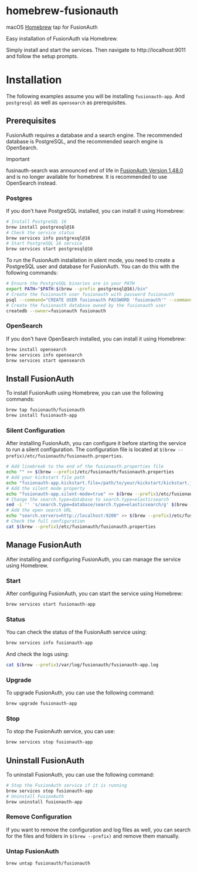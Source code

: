 # homebrew-fusionauth
macOS [Homebrew](https://brew.sh/) tap for FusionAuth

Easy installation of FusionAuth via Homebrew.

Simply install and start the services. Then navigate to http://localhost:9011 and follow the setup prompts.

# Installation

The following examples assume you will be installing `fusionauth-app`. And `postgresql` as well as `opensearch` as prerequisites.

## Prerequisites

<!--
tag::forDocSitePrerequisites[]
-->
FusionAuth requires a database and a search engine. The recommended database is PostgreSQL, and the recommended search engine is OpenSearch.

> [!IMPORTANT]
> fusinauth-search was announced end of life in [FusionAuth Version 1.48.0](https://fusionauth.io/docs/release-notes/#version-1-48-0) and is no longer available for homebrew. It is recommended to use OpenSearch instead.

### Postgres

If you don't have PostgreSQL installed, you can install it using Homebrew:

```bash
# Install PostgreSQL 16
brew install postgresql@16
# Check the service status
brew services info postgresql@16
# Start PostgreSQL 16 service
brew services start postgresql@16
```

To run the FusionAuth installation in silent mode, you need to create a PostgreSQL user and database for FusionAuth. You can do this with the following commands:

```bash
# Ensure the PostgreSQL binaries are in your PATH
export PATH="$PATH:$(brew --prefix postgresql@16)/bin"
# Create the fusionauth user fusionauth with password fusionauth
psql --command="CREATE USER fusionauth PASSWORD 'fusionauth'" --command="\du" postgres
# Create the fusionauth database owned by the fusionauth user
createdb --owner=fusionauth fusionauth
```

### OpenSearch

If you don't have OpenSearch installed, you can install it using Homebrew:

```bash
brew install opensearch
brew services info opensearch
brew services start opensearch
```
<!--
tag::forDocSitePrerequisites[]
-->

## Install FusionAuth

<!--
tag::forDocSiteInstall[]
-->
To install FusionAuth using Homebrew, you can use the following commands:

```bash
brew tap fusionauth/fusionauth
brew install fusionauth-app
```
<!--
end::forDocSiteInstall[]
-->

### Silent Configuration

<!--
tag::forDocSiteConfiguration[]
-->
After installing FusionAuth, you can configure it before starting the service to run a silent configuration. The configuration file is located at `$(brew --prefix)/etc/fusionauth/fusionauth.properties`.

```bash
# Add linebreak to the end of the fusionauth.properties file
echo "" >> $(brew --prefix)/etc/fusionauth/fusionauth.properties
# Add your kickstart file path
echo "fusionauth-app.kickstart.file=/path/to/your/kickstart/kickstart.json" >> $(brew --prefix)/etc/fusionauth/fusionauth.properties
# Add the silent mode property
echo "fusionauth-app.silent-mode=true" >> $(brew --prefix)/etc/fusionauth/fusionauth.properties
# Change the search.type=database to search.type=elasticsearch
sed -i '' 's/search.type=database/search.type=elasticsearch/g' $(brew --prefix)/etc/fusionauth/fusionauth.properties
# Add the open search URL
echo "search.servers=http://localhost:9200" >> $(brew --prefix)/etc/fusionauth/fusionauth.properties
# Check the full configuration
cat $(brew --prefix)/etc/fusionauth/fusionauth.properties
```
<!--
end::forDocSiteConfiguration[]
-->

## Manage FusionAuth

<!--
tag::forDocSiteManage[]
-->
After installing and configuring FusionAuth, you can manage the service using Homebrew.

### Start

After configuring FusionAuth, you can start the service using Homebrew:

```bash
brew services start fusionauth-app
```

### Status

You can check the status of the FusionAuth service using:

```bash
brew services info fusionauth-app
```

And check the logs using:

```bash
cat $(brew --prefix)/var/log/fusionauth/fusionauth-app.log
```

### Upgrade

To upgrade FusionAuth, you can use the following command:

```bash
brew upgrade fusionauth-app
```

### Stop

To stop the FusionAuth service, you can use:

```bash
brew services stop fusionauth-app
```
<!--
end::forDocSiteManage[]
-->


## Uninstall FusionAuth

<!--
tag::forDocSiteUninstall[]
-->
To uninstall FusionAuth, you can use the following command:

```bash
# Stop the FusionAuth service if it is running
brew services stop fusionauth-app
# Uninstall FusionAuth
brew uninstall fusionauth-app
```

### Remove Configuration

If you want to remove the configuration and log files as well, you can search for the files and folders in `$(brew --prefix)` and remove them manually.

### Untap FusionAuth

```bash
brew untap fusionauth/fusionauth
```
<!--
end::forDocSiteUninstall[]
-->
